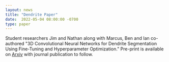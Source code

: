 ```yaml
---
layout: news
title: "Dendrite Paper"
date:  2022-05-04 08:00:00 -0700
type: paper
---
```

Student researchers Jim and Nathan along with Marcus, Ben and Ian co-authored "3D Convolutional Neural Networks for Dendrite Segmentation Using Fine-Tuning and Hyperparameter Optimization." Pre-print is available on [Arxiv](https://arxiv.org/abs/2205.01167) with journal publication to follow.
